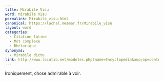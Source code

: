 ```yaml
---
title: Mirabile Visu
word: Mirabile Visu
permalink: Mirabile_visu.html
canonical: https://lachal.neamar.fr/Mirabile_visu
layout: word
categories:
  - Citation latine
  - Mot complexe
  - Rhétorique
synonyms:
  - Mirabile dictu
link: http://www.locutio.net/modules.php?name=Encyclopedia&amp;op=content&amp;tid=6773
---
```


Ironiquement, chose admirable à voir.

